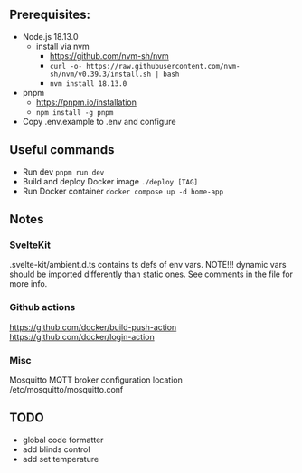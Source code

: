 ## Prerequisites:

- Node.js 18.13.0
  - install via nvm
    - https://github.com/nvm-sh/nvm
    - `curl -o- https://raw.githubusercontent.com/nvm-sh/nvm/v0.39.3/install.sh | bash`
    - `nvm install 18.13.0`
- pnpm
  - https://pnpm.io/installation
  - `npm install -g pnpm`
- Copy .env.example to .env and configure

## Useful commands

- Run dev `pnpm run dev`
- Build and deploy Docker image `./deploy [TAG]`
- Run Docker container `docker compose up -d home-app`

## Notes

### SvelteKit

.svelte-kit/ambient.d.ts contains ts defs of env vars. NOTE!!! dynamic vars should be imported differently than static ones.
See comments in the file for more info.

### Github actions

https://github.com/docker/build-push-action
https://github.com/docker/login-action

### Misc

Mosquitto MQTT broker configuration location /etc/mosquitto/mosquitto.conf

## TODO

- global code formatter
- add blinds control
- add set temperature
